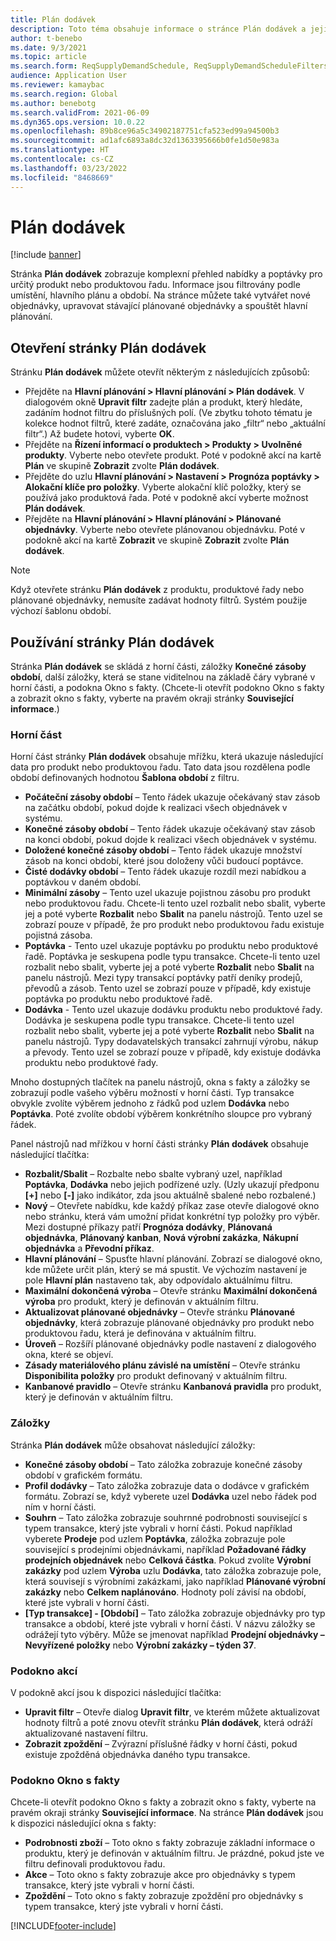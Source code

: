 ```yaml
---
title: Plán dodávek
description: Toto téma obsahuje informace o stránce Plán dodávek a jejích funkcích.
author: t-benebo
ms.date: 9/3/2021
ms.topic: article
ms.search.form: ReqSupplyDemandSchedule, ReqSupplyDemandScheduleFilters, ReqSupplyDemandItemDetails, ReqTransFuturesActionsPart, ReqSupplyDemandOverviewLegendPart
audience: Application User
ms.reviewer: kamaybac
ms.search.region: Global
ms.author: benebotg
ms.search.validFrom: 2021-06-09
ms.dyn365.ops.version: 10.0.22
ms.openlocfilehash: 89b8ce96a5c34902187751cfa523ed99a94500b3
ms.sourcegitcommit: ad1afc6893a8dc32d1363395666b0fe1d50e983a
ms.translationtype: HT
ms.contentlocale: cs-CZ
ms.lasthandoff: 03/23/2022
ms.locfileid: "8468669"
---
```

# <a name="supply-schedule"></a>Plán dodávek

[!include [banner](../includes/banner.md)]

Stránka **Plán dodávek** zobrazuje komplexní přehled nabídky a poptávky pro určitý produkt nebo produktovou řadu. Informace jsou filtrovány podle umístění, hlavního plánu a období. Na stránce můžete také vytvářet nové objednávky, upravovat stávající plánované objednávky a spouštět hlavní plánování.

## <a name="open-the-supply-schedule-page"></a>Otevření stránky Plán dodávek

Stránku **Plán dodávek** můžete otevřít některým z následujících způsobů:

- Přejděte na **Hlavní plánování \> Hlavní plánování \> Plán dodávek**. V dialogovém okně **Upravit filtr** zadejte plán a produkt, který hledáte, zadáním hodnot filtru do příslušných polí. (Ve zbytku tohoto tématu je kolekce hodnot filtrů, které zadáte, označována jako „filtr“ nebo „aktuální filtr“.) Až budete hotovi, vyberte **OK**.
- Přejděte na **Řízení informací o produktech \> Produkty \> Uvolněné produkty**. Vyberte nebo otevřete produkt. Poté v podokně akcí na kartě **Plán** ve skupině **Zobrazit** zvolte **Plán dodávek**.
- Přejděte do uzlu **Hlavní plánování \> Nastavení \> Prognóza poptávky \> Alokační klíče pro položky**. Vyberte alokační klíč položky, který se používá jako produktová řada. Poté v podokně akcí vyberte možnost **Plán dodávek**.
- Přejděte na **Hlavní plánování \> Hlavní plánování \> Plánované objednávky**. Vyberte nebo otevřete plánovanou objednávku. Poté v podokně akcí na kartě **Zobrazit** ve skupině **Zobrazit** zvolte **Plán dodávek**.

> [!NOTE]
> Když otevřete stránku **Plán dodávek** z produktu, produktové řady nebo plánované objednávky, nemusíte zadávat hodnoty filtrů. Systém použije výchozí šablonu období.

## <a name="use-the-supply-schedule-page"></a>Používání stránky Plán dodávek

Stránka **Plán dodávek** se skládá z horní části, záložky **Konečné zásoby období**, další záložky, která se stane viditelnou na základě čáry vybrané v horní části, a podokna Okno s fakty. (Chcete-li otevřít podokno Okno s fakty a zobrazit okno s fakty, vyberte na pravém okraji stránky **Související informace**.)

### <a name="upper-section"></a>Horní část

Horní část stránky **Plán dodávek** obsahuje mřížku, která ukazuje následující data pro produkt nebo produktovou řadu. Tato data jsou rozdělena podle období definovaných hodnotou **Šablona období** z filtru.

- **Počáteční zásoby období** – Tento řádek ukazuje očekávaný stav zásob na začátku období, pokud dojde k realizaci všech objednávek v systému.
- **Konečné zásoby období** – Tento řádek ukazuje očekávaný stav zásob na konci období, pokud dojde k realizaci všech objednávek v systému.
- **Doložené konečné zásoby období** – Tento řádek ukazuje množství zásob na konci období, které jsou doloženy vůči budoucí poptávce.
- **Čisté dodávky období** – Tento řádek ukazuje rozdíl mezi nabídkou a poptávkou v daném období.
- **Minimální zásoby** – Tento uzel ukazuje pojistnou zásobu pro produkt nebo produktovou řadu. Chcete-li tento uzel rozbalit nebo sbalit, vyberte jej a poté vyberte **Rozbalit** nebo **Sbalit** na panelu nástrojů. Tento uzel se zobrazí pouze v případě, že pro produkt nebo produktovou řadu existuje pojistná zásoba.
- **Poptávka** - Tento uzel ukazuje poptávku po produktu nebo produktové řadě. Poptávka je seskupena podle typu transakce. Chcete-li tento uzel rozbalit nebo sbalit, vyberte jej a poté vyberte **Rozbalit** nebo **Sbalit** na panelu nástrojů. Mezi typy transakcí poptávky patří deníky prodejů, převodů a zásob. Tento uzel se zobrazí pouze v případě, kdy existuje poptávka po produktu nebo produktové řadě.
- **Dodávka** - Tento uzel ukazuje dodávku produktu nebo produktové řady. Dodávka je seskupena podle typu transakce. Chcete-li tento uzel rozbalit nebo sbalit, vyberte jej a poté vyberte **Rozbalit** nebo **Sbalit** na panelu nástrojů. Typy dodavatelských transakcí zahrnují výrobu, nákup a převody. Tento uzel se zobrazí pouze v případě, kdy existuje dodávka produktu nebo produktové řady.

Mnoho dostupných tlačítek na panelu nástrojů, okna s fakty a záložky se zobrazují podle vašeho výběru možností v horní části. Typ transakce obvykle zvolíte výběrem jednoho z řádků pod uzlem **Dodávka** nebo **Poptávka**. Poté zvolíte období výběrem konkrétního sloupce pro vybraný řádek.

Panel nástrojů nad mřížkou v horní části stránky **Plán dodávek** obsahuje následující tlačítka:

- **Rozbalit/Sbalit** – Rozbalte nebo sbalte vybraný uzel, například **Poptávka**, **Dodávka** nebo jejich podřízené uzly. (Uzly ukazují předponu **\[+\]** nebo **\[-\]** jako indikátor, zda jsou aktuálně sbalené nebo rozbalené.)
- **Nový** – Otevřete nabídku, kde každý příkaz zase otevře dialogové okno nebo stránku, která vám umožní přidat konkrétní typ položky pro výběr. Mezi dostupné příkazy patří **Prognóza dodávky**, **Plánovaná objednávka**, **Plánovaný kanban**, **Nová výrobní zakázka**, **Nákupní objednávka** a **Převodní příkaz**.
- **Hlavní plánování** – Spusťte hlavní plánování. Zobrazí se dialogové okno, kde můžete určit plán, který se má spustit. Ve výchozím nastavení je pole **Hlavní plán** nastaveno tak, aby odpovídalo aktuálnímu filtru.
- **Maximální dokončená výroba** – Otevře stránku **Maximální dokončená výroba** pro produkt, který je definován v aktuálním filtru.
- **Aktualizovat plánované objednávky** – Otevře stránku **Plánované objednávky**, která zobrazuje plánované objednávky pro produkt nebo produktovou řadu, která je definována v aktuálním filtru.
- **Úroveň** – Rozšíří plánované objednávky podle nastavení z dialogového okna, které se objeví.
- **Zásady materiálového plánu závislé na umístění** – Otevře stránku **Disponibilita položky** pro produkt definovaný v aktuálním filtru.
- **Kanbanové pravidlo** – Otevře stránku **Kanbanová pravidla** pro produkt, který je definován v aktuálním filtru.

### <a name="fasttabs"></a>Záložky

Stránka **Plán dodávek** může obsahovat následující záložky:

- **Konečné zásoby období** – Tato záložka zobrazuje konečné zásoby období v grafickém formátu.
- **Profil dodávky** – Tato záložka zobrazuje data o dodávce v grafickém formátu. Zobrazí se, když vyberete uzel **Dodávka** uzel nebo řádek pod ním v horní části.
- **Souhrn** – Tato záložka zobrazuje souhrnné podrobnosti související s typem transakce, který jste vybrali v horní části. Pokud například vyberete **Prodeje** pod uzlem **Poptávka**, záložka zobrazuje pole související s prodejními objednávkami, například **Požadované řádky prodejních objednávek** nebo **Celková částka**. Pokud zvolíte **Výrobní zakázky** pod uzlem **Výroba** uzlu **Dodávka**, tato záložka zobrazuje pole, která souvisejí s výrobními zakázkami, jako například **Plánované výrobní zakázky** nebo **Celkem naplánováno**. Hodnoty polí závisí na období, které jste vybrali v horní části. 
- **\[Typ transakce\] - \[Období\]** – Tato záložka zobrazuje objednávky pro typ transakce a období, které jste vybrali v horní části. V názvu záložky se odrážejí tyto výběry. Může se jmenovat například **Prodejní objednávky – Nevyřízené položky** nebo **Výrobní zakázky – týden 37**.

### <a name="action-pane"></a>Podokno akcí

V podokně akcí jsou k dispozici následující tlačítka:

- **Upravit filtr** – Otevře dialog **Upravit filtr**, ve kterém můžete aktualizovat hodnoty filtrů a poté znovu otevřít stránku **Plán dodávek**, která odráží aktualizované nastavení filtru.
- **Zobrazit zpoždění** – Zvýrazní příslušné řádky v horní části, pokud existuje zpožděná objednávka daného typu transakce.

### <a name="factbox-pane"></a>Podokno Okno s fakty

Chcete-li otevřít podokno Okno s fakty a zobrazit okno s fakty, vyberte na pravém okraji stránky **Související informace**. Na stránce **Plán dodávek** jsou k dispozici následující okna s fakty:

- **Podrobnosti zboží** – Toto okno s fakty zobrazuje základní informace o produktu, který je definován v aktuálním filtru. Je prázdné, pokud jste ve filtru definovali produktovou řadu.
- **Akce** – Toto okno s fakty zobrazuje akce pro objednávky s typem transakce, který jste vybrali v horní části.
- **Zpoždění** – Toto okno s fakty zobrazuje zpoždění pro objednávky s typem transakce, který jste vybrali v horní části.

[!INCLUDE[footer-include](../../includes/footer-banner.md)]
